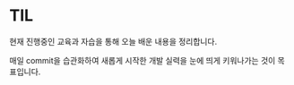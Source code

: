 # TIL

현재 진행중인 교육과 자습을 통해 오늘 배운 내용을 정리합니다. 

매일 commit을 습관화하여 새롭게 시작한 개발 실력을 눈에 띄게 키워나가는 것이 목표입니다.

